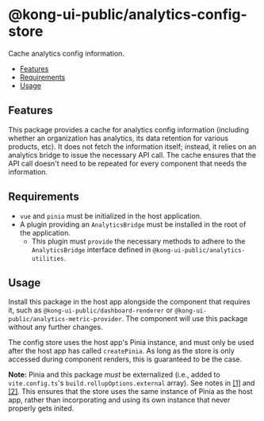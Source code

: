 # @kong-ui-public/analytics-config-store

Cache analytics config information.

- [Features](#features)
- [Requirements](#requirements)
- [Usage](#usage)

## Features

This package provides a cache for analytics config information (including whether an organization has analytics, its data retention for various products, etc).  It does not fetch the information itself; instead, it relies on an analytics bridge to issue the necessary API call.  The cache ensures that the API call doesn't need to be repeated for every component that needs the information.

## Requirements

- `vue` and `pinia` must be initialized in the host application.
- A plugin providing an `AnalyticsBridge` must be installed in the root of the application.
  - This plugin must `provide` the necessary methods to adhere to the `AnalyticsBridge` interface defined in `@kong-ui-public/analytics-utilities`.

## Usage

Install this package in the host app alongside the component that requires it, such as `@kong-ui-public/dashboard-renderer` or `@kong-ui-public/analytics-metric-provider`.  The component will use this package without any further changes.

The config store uses the host app's Pinia instance, and must only be used after the host app has called `createPinia`.  As long as the store is only accessed during component renders, this is guaranteed to be the case.

**Note:** Pinia and this package _must_ be externalized (i.e., added to `vite.config.ts`'s `build.rollupOptions.external` array).  See notes in [[1]](https://github.com/vuejs/pinia/discussions/1073#discussioncomment-2196098) and [[2]](https://github.com/vuejs/pinia/discussions/1073#discussioncomment-6286516).  This ensures that the store uses the same instance of Pinia as the host app, rather than incorporating and using its own instance that never properly gets inited.
